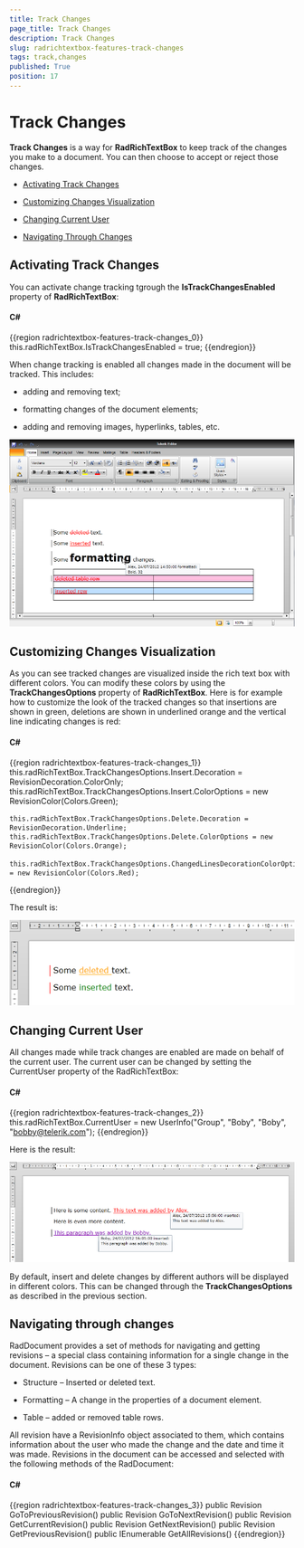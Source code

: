```yaml
---
title: Track Changes
page_title: Track Changes
description: Track Changes
slug: radrichtextbox-features-track-changes
tags: track,changes
published: True
position: 17
---
```


# Track Changes



__Track Changes__ is a way for __RadRichTextBox__ to keep track of the changes you make to a document. You can then choose to accept or reject those changes.
      

* [Activating Track Changes](#activating-track-changes)

* [Customizing Changes Visualization](#customizing-changes-visualization)

* [Changing Current User](#changing-current-user)

* [Navigating Through Changes](#navigating-through-changes)

## Activating Track Changes

You can activate change tracking tgrough the __IsTrackChangesEnabled__ property of __RadRichTextBox__:
        

#### __C#__

{{region radrichtextbox-features-track-changes_0}}
	this.radRichTextBox.IsTrackChangesEnabled = true;
{{endregion}}



When change tracking is enabled all changes made in the document will be tracked. This includes: 

* adding and removing text;

* formatting changes of the document elements;

* adding and removing images, hyperlinks, tables, etc.
 
![Rad Rich Text Box Features Track Changes 0](images/RadRichTextBox_Features_Track_Changes_0.png)

## Customizing Changes Visualization

As you can see tracked changes are visualized inside the rich text box with different colors. You can modify these colors by using the __TrackChangesOptions__ property of __RadRichTextBox__. Here is for example how to customize the look of the tracked changes so that insertions are shown in green, deletions are shown in underlined orange and the vertical line indicating changes is red:
        

#### __C#__

{{region radrichtextbox-features-track-changes_1}}
	this.radRichTextBox.TrackChangesOptions.Insert.Decoration = RevisionDecoration.ColorOnly;
	this.radRichTextBox.TrackChangesOptions.Insert.ColorOptions = new RevisionColor(Colors.Green);
	
	this.radRichTextBox.TrackChangesOptions.Delete.Decoration = RevisionDecoration.Underline;
	this.radRichTextBox.TrackChangesOptions.Delete.ColorOptions = new RevisionColor(Colors.Orange);
	
	this.radRichTextBox.TrackChangesOptions.ChangedLinesDecorationColorOptions.ColorOptions = new RevisionColor(Colors.Red);
{{endregion}}



The result is:

![Rad Rich Text Box Features Track Changes 1](images/RadRichTextBox_Features_Track_Changes_1.png)

## Changing Current User

All changes made while track changes are enabled are made on behalf of the current user. The current user can be changed by setting the CurrentUser property of the RadRichTextBox:

#### __C#__

{{region radrichtextbox-features-track-changes_2}}
	this.radRichTextBox.CurrentUser = new UserInfo("Group", "Boby", "Boby", "bobby@telerik.com");
{{endregion}}


Here is the result:

![Rad Rich Text Box Features Track Changes 2](images/RadRichTextBox_Features_Track_Changes_2.png)

By default, insert and delete changes by different authors will be displayed in different colors. This can be changed through the __TrackChangesOptions__ as described in the previous section.
        

## Navigating through changes

RadDocument provides a set of methods for navigating and getting revisions – a special class containing information for a single change in the document. Revisions can be one of these 3 types: 

* Structure – Inserted or deleted text.

* Formatting – A change in the properties of a document element.

* Table – added or removed table rows.

All revision have a RevisionInfo object associated to them, which contains information about the user who made the change and the date and time it was made. Revisions in the document can be accessed and selected with the following methods of the RadDocument:

#### __C#__

{{region radrichtextbox-features-track-changes_3}}
	public Revision GoToPreviousRevision()
	public Revision GoToNextRevision()
	public Revision GetCurrentRevision()
	public Revision GetNextRevision()
	public Revision GetPreviousRevision()
	public IEnumerable<Revision> GetAllRevisions()
{{endregion}}


